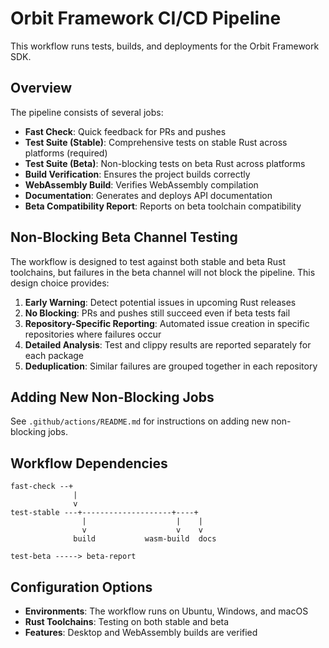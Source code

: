 # Orbit Framework CI/CD Pipeline

This workflow runs tests, builds, and deployments for the Orbit Framework SDK.

## Overview

The pipeline consists of several jobs:

- **Fast Check**: Quick feedback for PRs and pushes
- **Test Suite (Stable)**: Comprehensive tests on stable Rust across platforms (required)
- **Test Suite (Beta)**: Non-blocking tests on beta Rust across platforms
- **Build Verification**: Ensures the project builds correctly
- **WebAssembly Build**: Verifies WebAssembly compilation
- **Documentation**: Generates and deploys API documentation
- **Beta Compatibility Report**: Reports on beta toolchain compatibility

## Non-Blocking Beta Channel Testing

The workflow is designed to test against both stable and beta Rust toolchains, but failures in the beta channel will not block the pipeline. This design choice provides:

1. **Early Warning**: Detect potential issues in upcoming Rust releases
2. **No Blocking**: PRs and pushes still succeed even if beta tests fail
3. **Repository-Specific Reporting**: Automated issue creation in specific repositories where failures occur
4. **Detailed Analysis**: Test and clippy results are reported separately for each package
5. **Deduplication**: Similar failures are grouped together in each repository

## Adding New Non-Blocking Jobs

See `.github/actions/README.md` for instructions on adding new non-blocking jobs.

## Workflow Dependencies

```
fast-check --+
              |
              v
test-stable ---+--------------------+----+
                |                    |    |
                v                    v    v
              build           wasm-build  docs
               
test-beta -----> beta-report
```

## Configuration Options

- **Environments**: The workflow runs on Ubuntu, Windows, and macOS
- **Rust Toolchains**: Testing on both stable and beta
- **Features**: Desktop and WebAssembly builds are verified
